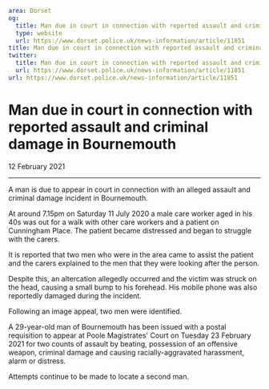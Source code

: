 ```yaml
area: Dorset
og:
  title: Man due in court in connection with reported assault and criminal damage in Bournemouth
  type: website
  url: https://www.dorset.police.uk/news-information/article/11851
title: Man due in court in connection with reported assault and criminal damage in Bournemouth |
twitter:
  title: Man due in court in connection with reported assault and criminal damage in Bournemouth
  url: https://www.dorset.police.uk/news-information/article/11851
url: https://www.dorset.police.uk/news-information/article/11851
```

# Man due in court in connection with reported assault and criminal damage in Bournemouth

12 February 2021

* * *

A man is due to appear in court in connection with an alleged assault and criminal damage incident in Bournemouth.

At around 7.15pm on Saturday 11 July 2020 a male care worker aged in his 40s was out for a walk with other care workers and a patient on Cunningham Place. The patient became distressed and began to struggle with the carers.

It is reported that two men who were in the area came to assist the patient and the carers explained to the men that they were looking after the person.

Despite this, an altercation allegedly occurred and the victim was struck on the head, causing a small bump to his forehead. His mobile phone was also reportedly damaged during the incident.

Following an image appeal, two men were identified.

A 29-year-old man of Bournemouth has been issued with a postal requisition to appear at Poole Magistrates' Court on Tuesday 23 February 2021 for two counts of assault by beating, possession of an offensive weapon, criminal damage and causing racially-aggravated harassment, alarm or distress.

Attempts continue to be made to locate a second man.
